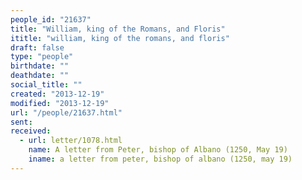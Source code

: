 ```yaml
---
people_id: "21637"
title: "William, king of the Romans, and Floris"
ititle: "william, king of the romans, and floris"
draft: false
type: "people"
birthdate: ""
deathdate: ""
social_title: ""
created: "2013-12-19"
modified: "2013-12-19"
url: "/people/21637.html"
sent:
received:
  - url: letter/1078.html
    name: A letter from Peter, bishop of Albano (1250, May 19)
    iname: a letter from peter, bishop of albano (1250, may 19)
---
```

